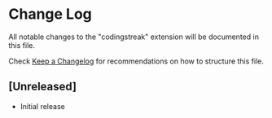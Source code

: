 # Change Log

All notable changes to the "codingstreak" extension will be documented in this file.

Check [Keep a Changelog](http://keepachangelog.com/) for recommendations on how to structure this file.

## [Unreleased]

- Initial release